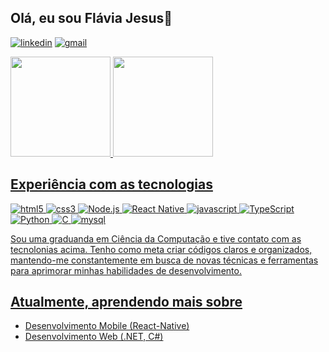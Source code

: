  ## Olá, eu sou Flávia Jesus👋

[![linkedin](https://img.shields.io/badge/LinkedIn-0077B5?style=for-the-badge&logo=linkedin&logoColor=white)](https://www.linkedin.com/in/flávia-alessandra-santos-de-jesus)
[![gmail](https://img.shields.io/badge/Gmail-D14836?style=for-the-badge&logo=gmail&logoColor=white)](https://mail.google.com/mail/u/?authuser=developerflavia@gmail.com)

<div>
  <a href="https://github.com/fasjesus">    
  <img height="160em" src="https://github-readme-stats.vercel.app/api?username=fasjesus&layout=compact&show_icons=true&hide=contribs,prs&cache_seconds=86400&theme=dark&count_private=true"/>
  <img height="160em" src="https://github-readme-stats.vercel.app/api/top-langs/?username=fasjesus&layout=compact&langs_count=7&theme=dark"/>
</div>

## Experiência com as tecnologias

![html5](https://img.shields.io/badge/HTML5-E34F26?style=for-the-badge&logo=html5&logoColor=white)
![css3](https://img.shields.io/badge/CSS3-1572B6?style=for-the-badge&logo=css3&logoColor=white)
![Node.js](https://img.shields.io/badge/Node.js-43853D?style=for-the-badge&logo=node.js&logoColor=white)
![React Native](https://img.shields.io/badge/React_Native-20232A?style=for-the-badge&logo=react&logoColor=61DAFB)
![javascript](https://img.shields.io/badge/JavaScript-0000a28?style=for-the-badge&logo=javascript&logoColor=white)
![TypeScript](https://img.shields.io/badge/TypeScript-3178C6?style=for-the-badge&logo=typescript&logoColor=white)
![Python](https://img.shields.io/badge/Python-3776AB?style=for-the-badge&logo=python&logoColor=white)
![C](https://img.shields.io/badge/C-A8B9CC?style=for-the-badge&logo=c&logoColor=white)
![mysql](https://img.shields.io/badge/MySQL-00000F?style=for-the-badge&logo=mysql&logoColor=white)

 Sou uma graduanda em Ciência da Computação e tive contato com as tecnolonias acima. Tenho como meta criar códigos claros e organizados, mantendo-me constantemente em busca de novas técnicas e ferramentas para aprimorar minhas habilidades de desenvolvimento.

## Atualmente, aprendendo mais sobre
- Desenvolvimento Mobile (React-Native)
- Desenvolvimento Web (.NET, C#)




<!--<br clear="both">

<img src="https://raw.githubusercontent.com/fasjesus/fasjesus/output/snake.svg" alt="Snake animation" />
-->

###


